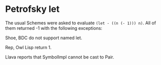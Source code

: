 # Petrofsky let

The usual Schemes were asked to evaluate `(let - ((n (- 1))) n)`.  All of them returned -1 with the following exceptions:

Shoe, BDC do not support named let.

Rep, Owl Lisp return 1.

Llava reports that SymbolImpl cannot be cast to Pair.
